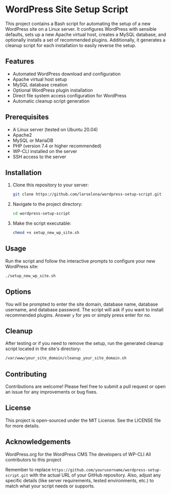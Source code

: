 # WordPress Site Setup Script

This project contains a Bash script for automating the setup of a new WordPress site on a Linux server. It configures WordPress with sensible defaults, sets up a new Apache virtual host, creates a MySQL database, and optionally installs a set of recommended plugins. Additionally, it generates a cleanup script for each installation to easily reverse the setup.

## Features

- Automated WordPress download and configuration
- Apache virtual host setup
- MySQL database creation
- Optional WordPress plugin installation
- Direct file system access configuration for WordPress
- Automatic cleanup script generation

## Prerequisites

- A Linux server (tested on Ubuntu 20.04)
- Apache2
- MySQL or MariaDB
- PHP (version 7.4 or higher recommended)
- WP-CLI installed on the server
- SSH access to the server

## Installation

1. Clone this repository to your server:
    ```bash
    git clone https://github.com/larselona/wordpress-setup-script.git
    ```
2. Navigate to the project directory:
    ```bash
    cd wordpress-setup-script
    ```
3. Make the script executable:
    ```bash
    chmod +x setup_new_wp_site.sh
    ```

## Usage

Run the script and follow the interactive prompts to configure your new WordPress site:

```bash
./setup_new_wp_site.sh
```
## Options

You will be prompted to enter the site domain, database name, database username, and database password.
The script will ask if you want to install recommended plugins. Answer `y` for yes or simply press enter for no.

## Cleanup

After testing or if you need to remove the setup, run the generated cleanup script located in the site's directory:

```bash
/var/www/your_site_domain/cleanup_your_site_domain.sh
```

## Contributing

Contributions are welcome! Please feel free to submit a pull request or open an issue for any improvements or bug fixes.

## License

This project is open-sourced under the MIT License. See the LICENSE file for more details.

## Acknowledgements

WordPress.org for the WordPress CMS
The developers of WP-CLI
All contributors to this project



Remember to replace `https://github.com/yourusername/wordpress-setup-script.git` with the actual URL of your GitHub repository. Also, adjust any specific details (like server requirements, tested environments, etc.) to match what your script needs or supports.


